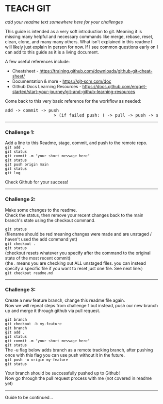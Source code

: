 # TEACH GIT

_add your readme text somewhere here for your challenges_  

This guide is intended as a very soft introduction to git. Meaning it is missing many helpful and necessary commands like merge, rebase, reset, clean, clone, and many many others.
What isn't explained in this readme I will likely just explain in person for now. If I see common questions early on I can add to this guide as it is a living document.

A few useful references include:
* Cheatsheet - https://training.github.com/downloads/github-git-cheat-sheet/
* Documentation & more - https://git-scm.com/doc
* Github Docs Learning Resources - https://docs.github.com/en/get-started/start-your-journey/git-and-github-learning-resources

Come back to this very basic reference for the workflow as needed:  
<pre>
add -> commit -> push  
                   > (if failed push: ) -> pull -> push -> status to check if same as origin/main  
</pre>

---

### Challenge 1:  
Add a line to this Readme, stage, commit, and push to the remote repo.  
```git add .```  
```git status```  
```git commit -m "your short message here"```  
```git status```  
```git push origin main```  
```git status```  
```git log```

Check Github for your success!  

---

### Challenge 2:
Make some changes to the readme.  
Check the status, then remove your recent changes back to the main branch's state using the checkout command.  

```git status```  
(filename should be red meaning changes were made and are unstaged / haven't used the add command yet)  
```git checkout .```  
```git status```  
(checkout resets whatever you specify after the command to the original state of the most recent commit)  
(the . means you are checking out ALL unstaged files. you can instead specify a specific file if you want to reset just one file. See next line:)  
```git checkout readme.md```  

---

### Challenge 3:
Create a new feature branch, change this readme file again.  
Now we will repeat steps from challenge 1 but instead, push our new branch up and merge it through github via pull request.  

```git branch```  
```git checkout -b my-feature```  
```git branch```  
```git add .```  
```git status```  
```git commit -m "your short message here"```  
```git status```  
The -u flag below adds branch as a remote tracking branch, after pushing once with this flag you can use push without it in the future.  
```git push -u origin my-feature```  
```git status```  

Your branch should be successfully pushed up to Github!  
Now go through the pull request process with me (not covered in readme yet)  

---

Guide to be continued...




